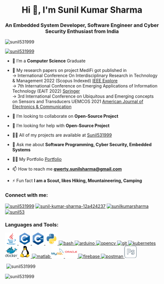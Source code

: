 <h1 align="center">Hi 👋, I'm Sunil Kumar Sharma</h1>
<h3 align="center">An Embedded System Developer, Software Engineer and Cyber Security Enthusiast from India</h3>

<p align="left"> <img src="https://komarev.com/ghpvc/?username=sunil531999&label=Profile%20views&color=0e75b6&style=flat" alt="sunil531999" /> </p>

<p align="left"> <a href="https://twitter.com/sunil531999" target="blank"><img src="https://img.shields.io/twitter/follow/sunil531999?logo=twitter&style=for-the-badge" alt="sunil531999" /></a> </p>

- 🌱 I’m a **Computer Science** Graduate
- 🔭 My research papers on project MediFi got published in<br> 
                   -> International Conference On Interdisciplinary Research in Technology & Management 2022 (Scopus Indexed) [IEEE Explore](https://ieeexplore.ieee.org/document/9791747) <br>
                   -> 7th International Conference on Emerging Applications of Information Technology (EAIT 2022) [Springer](https://link.springer.com/chapter/10.1007/978-981-19-5191-6_40)<br>
                   -> 3rd International Conference on Ubiquitous and Emerging concepts on Sensors and Transducers UEMCOS 2021 [American Journal of Electronics & Communication](https://www.ingentaconnect.com/content/smart/ajec/2022/00000002/00000003/art00005)<br>

- 👯 I’m looking to collaborate on **Open-Source Project**

- 🤝 I’m looking for help with **Open-Source Project**

- 👨‍💻 All of my projects are available at [Sunil531999](https://github.com/Sunil531999)

- 💬 Ask me about **Software Programming, Cyber Security, Embedded Systems**
  
- 👨‍💻 My Portfolio [Portfolio](https://sunil531999.github.io/Portfolio/)

- 📫 How to reach me **qwerty.sunilsharma@gmail.com**

- ⚡ Fun fact **I am a Scout, likes Hiking, Mountaineering, Camping**

<h3 align="left">Connect with me:</h3>
<p align="left">
<a href="https://twitter.com/sunil531999" target="blank"><img align="center" src="https://raw.githubusercontent.com/rahuldkjain/github-profile-readme-generator/master/src/images/icons/Social/twitter.svg" alt="sunil531999" height="30" width="40" /></a>
<a href="https://linkedin.com/in/sunil-kumar-sharma-12a424237" target="blank"><img align="center" src="https://raw.githubusercontent.com/rahuldkjain/github-profile-readme-generator/master/src/images/icons/Social/linked-in-alt.svg" alt="sunil-kumar-sharma-12a424237" height="30" width="40" /></a>
<a href="https://www.hackerrank.com/sunilkumarsharma" target="blank"><img align="center" src="https://raw.githubusercontent.com/rahuldkjain/github-profile-readme-generator/master/src/images/icons/Social/hackerrank.svg" alt="sunilkumarsharma" height="30" width="40" /></a>
<a href="https://www.leetcode.com/sunil53" target="blank"><img align="center" src="https://raw.githubusercontent.com/rahuldkjain/github-profile-readme-generator/master/src/images/icons/Social/leet-code.svg" alt="sunil53" height="30" width="40" /></a>
</p>

<h3 align="left">Languages and Tools:</h3>
<p align="left"> 
  <a href="https://www.java.com" target="_blank" rel="noreferrer"> <img src="https://raw.githubusercontent.com/devicons/devicon/master/icons/java/java-original.svg" alt="java" width="40" height="40"/> </a> 
  <a href="https://www.cprogramming.com/" target="_blank" rel="noreferrer"> <img src="https://raw.githubusercontent.com/devicons/devicon/master/icons/c/c-original.svg" alt="c" width="40" height="40"/> </a> 
  <a href="https://www.w3schools.com/cpp/" target="_blank" rel="noreferrer"> <img src="https://raw.githubusercontent.com/devicons/devicon/master/icons/cplusplus/cplusplus-original.svg" alt="cplusplus" width="40" height="40"/> </a>
  <a href="https://www.python.org" target="_blank" rel="noreferrer"> <img src="https://raw.githubusercontent.com/devicons/devicon/master/icons/python/python-original.svg" alt="python" width="40" height="40"/> </a> 
  <a href="https://www.gnu.org/software/bash/" target="_blank" rel="noreferrer"> <img src="https://www.vectorlogo.zone/logos/gnu_bash/gnu_bash-icon.svg" alt="bash" width="40" height="40"/> </a> 
  <a href="https://www.arduino.cc/" target="_blank" rel="noreferrer"> <img src="https://cdn.worldvectorlogo.com/logos/arduino-1.svg" alt="arduino" width="40" height="40"/> </a> 
  <a href="https://opencv.org/" target="_blank" rel="noreferrer"> <img src="https://www.vectorlogo.zone/logos/opencv/opencv-icon.svg" alt="opencv" width="40" height="40"/> </a> 
  <a href="https://git-scm.com/" target="_blank" rel="noreferrer"> <img src="https://www.vectorlogo.zone/logos/git-scm/git-scm-icon.svg" alt="git" width="40" height="40"/> </a> 
  <a href="https://kubernetes.io" target="_blank" rel="noreferrer"> <img src="https://www.vectorlogo.zone/logos/kubernetes/kubernetes-icon.svg" alt="kubernetes" width="40" height="40"/> </a> 
  <a href="https://www.docker.com/" target="_blank" rel="noreferrer"> <img src="https://raw.githubusercontent.com/devicons/devicon/master/icons/docker/docker-original-wordmark.svg" alt="docker" width="40" height="40"/> </a> 
  <a href="https://www.linux.org/" target="_blank" rel="noreferrer"> <img src="https://raw.githubusercontent.com/devicons/devicon/master/icons/linux/linux-original.svg" alt="linux" width="40" height="40"/> </a> 
  <a href="https://www.mathworks.com/" target="_blank" rel="noreferrer"> <img src="https://upload.wikimedia.org/wikipedia/commons/2/21/Matlab_Logo.png" alt="matlab" width="40" height="40"/> </a> 
  <a href="https://www.mysql.com/" target="_blank" rel="noreferrer"> <img src="https://raw.githubusercontent.com/devicons/devicon/master/icons/mysql/mysql-original-wordmark.svg" alt="mysql" width="40" height="40"/> </a> 
  <a href="https://www.oracle.com/" target="_blank" rel="noreferrer"> <img src="https://raw.githubusercontent.com/devicons/devicon/master/icons/oracle/oracle-original.svg" alt="oracle" width="40" height="40"/> </a> 
  <a href="https://firebase.google.com/" target="_blank" rel="noreferrer"> <img src="https://www.vectorlogo.zone/logos/firebase/firebase-icon.svg" alt="firebase" width="40" height="40"/> </a> 
  <a href="https://postman.com" target="_blank" rel="noreferrer"> <img src="https://www.vectorlogo.zone/logos/getpostman/getpostman-icon.svg" alt="postman" width="40" height="40"/> </a> 
  <a href="https://www.photoshop.com/en" target="_blank" rel="noreferrer"> <img src="https://raw.githubusercontent.com/devicons/devicon/master/icons/photoshop/photoshop-line.svg" alt="photoshop" width="40" height="40"/> </a> 
</p>

<p>&nbsp;<img align="center" src="https://github-readme-stats.vercel.app/api?username=sunil531999&show_icons=true&locale=en" alt="sunil531999" /></p>

<p><img align="center" src="https://github-readme-streak-stats.herokuapp.com/?user=sunil531999&" alt="sunil531999" /></p>
